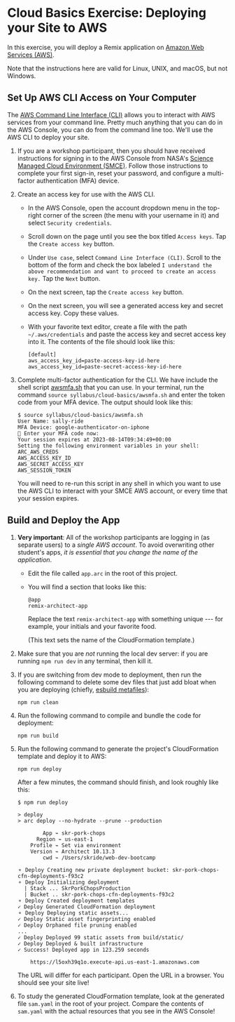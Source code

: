 # Cloud Basics Exercise: Deploying your Site to AWS

In this exercise, you will deploy a Remix application on [Amazon Web Services (AWS)](https://aws.amazon.com).

Note that the instructions here are valid for Linux, UNIX, and macOS, but not Windows.

## Set Up AWS CLI Access on Your Computer

The [AWS Command Line Interface (CLI)](https://aws.amazon.com/cli/) allows you to interact with AWS services from your command line. Pretty much anything that you can do in the AWS Console, you can do from the command line too. We'll use the AWS CLI to deploy your site.

1.  If you are a workshop participant, then you should have received instructions for signing in to the AWS Console from NASA's [Science Managed Cloud Environment (SMCE)](https://smce.nasa.gov). Follow those instructions to complete your first sign-in, reset your password, and configure a multi-factor authentication (MFA) device.

2.  Create an access key for use with the AWS CLI.

    - In the AWS Console, open the account dropdown menu in the top-right corner of the screen (the menu with your username in it) and select `Security credentials`.

    - Scroll down on the page until you see the box titled `Access keys`. Tap the `Create access key` button.

    - Under `Use case`, select `Command Line Interface (CLI)`. Scroll to the bottom of the form and check the box labeled `I understand the above recommendation and want to proceed to create an access key.` Tap the `Next` button.

    - On the next screen, tap the `Create access key` button.

    - On the next screen, you will see a generated access key and secret access key. Copy these values.

    - With your favorite text editor, create a file with the path `~/.aws/credentials` and paste the access key and secret access key into it. The contents of the file should look like this:

      ```
      [default]
      aws_access_key_id=paste-access-key-id-here
      aws_access_key_id=paste-secret-access-key-id-here
      ```

3.  Complete multi-factor authentication for the CLI. We have include the shell script [awsmfa.sh](awsmfa.sh) that you can use. In your terminal, run the command `source syllabus/cloud-basics/awsmfa.sh` and enter the token code from your MFA device. The output should look like this:

    ```
    $ source syllabus/cloud-basics/awsmfa.sh
    User Name: sally-ride
    MFA Device: google-authenticator-on-iphone
    🔑 Enter your MFA code now:
    Your session expires at 2023-08-14T09:34:49+00:00
    Setting the following environment variables in your shell:
    ARC_AWS_CREDS
    AWS_ACCESS_KEY_ID
    AWS_SECRET_ACCESS_KEY
    AWS_SESSION_TOKEN
    ```

    You will need to re-run this script in any shell in which you want to use the AWS CLI to interact with your SMCE AWS account, or every time that your session expires.

## Build and Deploy the App

1.  **Very important**: All of the workshop participants are logging in (as separate users) to a _single AWS account_. To avoid overwriting other student's apps, _it is essential that you change the name of the application_.

    - Edit the file called `app.arc` in the root of this project.

    - You will find a section that looks like this:

      ```
      @app
      remix-architect-app
      ```

      Replace the text `remix-architect-app` with something unique --- for example, your initials and your favorite food.

      (This text sets the name of the CloudFormation template.)

2.  Make sure that you are _not_ running the local dev server: if you are running `npm run dev` in any terminal, then kill it.

3.  If you are switching from dev mode to deployment, then run the following command to delete some dev files that just add bloat when you are deploying (chiefly, [esbuild metafiles](https://esbuild.github.io/api/#metafile)):

        npm run clean

4.  Run the following command to compile and bundle the code for deployment:

        npm run build

5.  Run the following command to generate the project's CloudFormation template and deploy it to AWS:

        npm run deploy

    After a few minutes, the command should finish, and look roughly like this:

    ```
    $ npm run deploy

    > deploy
    > arc deploy --no-hydrate --prune --production

            App ⌁ skr-pork-chops
          Region ⌁ us-east-1
        Profile ⌁ Set via environment
        Version ⌁ Architect 10.13.3
            cwd ⌁ /Users/skride/web-dev-bootcamp

    ⚬ Deploy Creating new private deployment bucket: skr-pork-chops-cfn-deployments-f93c2
    ⚬ Deploy Initializing deployment
      | Stack ... SkrPorkChopsProduction
      | Bucket .. skr-pork-chops-cfn-deployments-f93c2
    ⚬ Deploy Created deployment templates
    ✓ Deploy Generated CloudFormation deployment
    ⚬ Deploy Deploying static assets...
    ✓ Deploy Static asset fingerprinting enabled
    ✓ Deploy Orphaned file pruning enabled
    ...
    ✓ Deploy Deployed 99 static assets from build/static/
    ✓ Deploy Deployed & built infrastructure
    ✓ Success! Deployed app in 123.259 seconds

        https://l5oxh39q1o.execute-api.us-east-1.amazonaws.com
    ```

    The URL will differ for each participant. Open the URL in a browser. You should see your site live!

6.  To study the generated CloudFormation template, look at the generated file `sam.yaml` in the root of your project. Compare the contents of `sam.yaml` with the actual resources that you see in the AWS Console!
